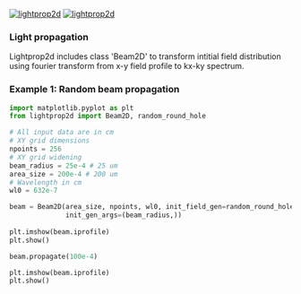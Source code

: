 [![lightprop2d](https://github.com/vongostev/lightprop2d/actions/workflows/python-package.yml/badge.svg)](https://github.com/vongostev/lightprop2d/actions/workflows/python-package.yml)
[![lightprop2d](https://github.com/vongostev/lightprop2d/actions/workflows/python-publish.yml/badge.svg)](https://github.com/vongostev/lightprop2d/actions/workflows/python-publish.yml)

### Light propagation
Lightprop2d includes class 'Beam2D' to transform intitial field distribution
using fourier transform from x-y field profile to kx-ky spectrum.

### Example 1: Random beam propagation
```python
import matplotlib.pyplot as plt
from lightprop2d import Beam2D, random_round_hole

# All input data are in cm
# XY grid dimensions
npoints = 256
# XY grid widening
beam_radius = 25e-4 # 25 um
area_size = 200e-4 # 200 um
# Wavelength in cm
wl0 = 632e-7

beam = Beam2D(area_size, npoints, wl0, init_field_gen=random_round_hole, 
              init_gen_args=(beam_radius,))
              
plt.imshow(beam.iprofile)
plt.show()

beam.propagate(100e-4)

plt.imshow(beam.iprofile)
plt.show()
```
